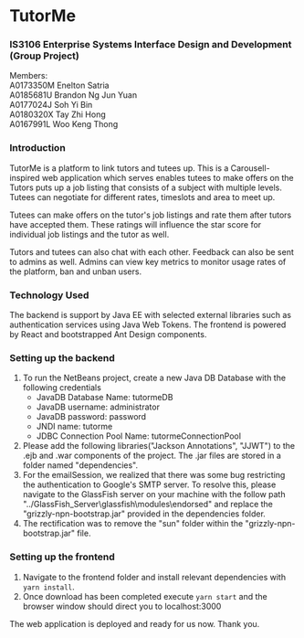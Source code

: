 # TutorMe
### IS3106 Enterprise Systems Interface Design and Development (Group Project)
Members:  
A0173350M Enelton Satria  
A0185681U Brandon Ng Jun Yuan  
A0177024J Soh Yi Bin  
A0180320X Tay Zhi Hong  
A0167991L Woo Keng Thong  

### Introduction
TutorMe is a platform to link tutors and tutees up. 
This is a Carousell-inspired web application which serves enables tutees to make offers on the
Tutors puts up a job listing that consists of a subject with multiple levels. 
Tutees can negotiate for different rates, timeslots and area to meet up.

Tutees can make offers on the tutor's job listings and rate them after tutors have accepted them.
These ratings will influence the star score for individual job listings and the tutor as well.

Tutors and tutees can also chat with each other. Feedback can also be sent to admins as well.
Admins can view key metrics to monitor usage rates of the platform, ban and unban users.

### Technology Used
The backend is support by Java EE with selected external libraries such as authentication services using Java Web Tokens.
The frontend is powered by React and bootstrapped Ant Design components.

### Setting up the backend 
1. To run the NetBeans project, create a new Java DB Database with the following credentials
    - JavaDB Database Name: tutormeDB
    - JavaDB username: administrator
    - JavaDB password: password
    - JNDI name: tutorme
    - JDBC Connection Pool Name: tutormeConnectionPool
2. Please add the following libraries("Jackson Annotations", "JJWT") to the .ejb and .war components of the project. 
    The .jar files are stored in a folder named "dependencies".
3. For the emailSession, we realized that there was some bug restricting the authentication to Google's SMTP server.
    To resolve this, please navigate to the GlassFish server on your machine with the follow path       
    "../GlassFish_Server\glassfish\modules\endorsed" and replace the "grizzly-npn-bootstrap.jar" provided in the dependencies folder.
4. The rectification was to remove the "sun" folder within the "grizzly-npn-bootstrap.jar" file.

### Setting up the frontend
1. Navigate to the frontend folder and install relevant dependencies with `yarn install`.
2. Once download has been completed execute `yarn start` and the browser window should direct you to localhost:3000

The web application is deployed and ready for us now. Thank you.
